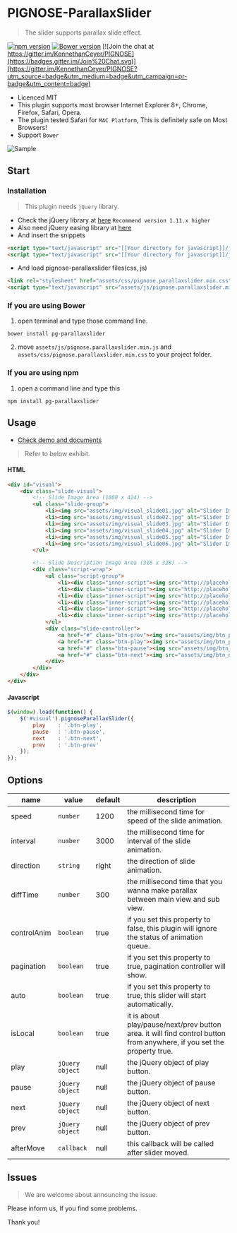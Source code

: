 PIGNOSE-ParallaxSlider
===================

> The slider supports parallax slide effect.

[![npm version](https://badge.fury.io/js/pg-parallaxslider.svg)](https://badge.fury.io/js/pg-parallaxslider) [![Bower version](https://badge.fury.io/bo/pg-parallaxslider.svg)](https://badge.fury.io/bo/pg-parallaxslider) [![Join the chat at https://gitter.im/KennethanCeyer/PIGNOSE](https://badges.gitter.im/Join%20Chat.svg)](https://gitter.im/KennethanCeyer/PIGNOSE?utm_source=badge&utm_medium=badge&utm_campaign=pr-badge&utm_content=badge)

- Licenced MIT
- This plugin supports most browser Internet Explorer 8+, Chrome, Firefox, Safari, Opera.
- The plugin tested Safari for `MAC Platform`, This is definitely safe on Most Browsers!
- Support `Bower`

![Sample](http://www.nhpcw.com/upload/%25EB%258B%25A4%25EC%259A%25B4%25EB%25A1%259C%25EB%2593%259C%2B%25282%2529_021116021919.png)

## Start

### Installation

> This plugin needs `jQuery` library.

- Check the jQuery library at [here](http://jquery.com/download/) `Recommend version 1.11.x higher`
- Also need jQuery easing library at [here](http://gsgd.co.uk/sandbox/jquery/easing/)
- And insert the snippets

 ```html
<script type="text/javascript" src="[[Your directory for javascript]]/jquery.latest.min.js"></script>
<script type="text/javascript" src="[[Your directory for javascript]]/jquery.easing.js"></script>
```

- And load pignose-parallaxslider files(css, js)

 ```html
 <link rel="stylesheet" href="assets/css/pignose.parallaxslider.min.css" />
 <script type="text/javascript" src="assets/js/pignose.parallaxslider.min.js"></script>
```

### If you are using Bower

1. open terminal and type those command line.

 ```shell
bower install pg-parallaxslider
 ```
 
2. move `assets/js/pignose.parallaxslider.min.js` and `assets/css/pignose.parallaxslider.min.css` to your project folder.

### If you are using npm

1. open a command line and type this

 ```shell
npm install pg-parallaxslider
 ```

## Usage

- [Check demo and documents](http://www.pigno.se/barn/PIGNOSE-ParallaxSlider/)

> Refer to below exhibit.

#### HTML

```html
<div id="visual">
	<div class="slide-visual">
		<!-- Slide Image Area (1000 x 424) -->
		<ul class="slide-group">
			<li><img src="assets/img/visual_slide01.jpg" alt="Slider Image" /></li>
			<li><img src="assets/img/visual_slide02.jpg" alt="Slider Image" /></li>
			<li><img src="assets/img/visual_slide03.jpg" alt="Slider Image" /></li>
			<li><img src="assets/img/visual_slide04.jpg" alt="Slider Image" /></li>
			<li><img src="assets/img/visual_slide05.jpg" alt="Slider Image" /></li>
			<li><img src="assets/img/visual_slide06.jpg" alt="Slider Image" /></li>
		</ul>

		<!-- Slide Description Image Area (316 x 328) -->
		<div class="script-wrap">
			<ul class="script-group">
				<li><div class="inner-script"><img src="http://placehold.it/276x288/f8f8f8/b71200" alt="Thumbnail Slider Image" /></div></li>
				<li><div class="inner-script"><img src="http://placehold.it/276x288/f8f8f8/b71200" alt="Thumbnail Slider Image" /></div></li>
				<li><div class="inner-script"><img src="http://placehold.it/276x288/f8f8f8/b71200" alt="Thumbnail Slider Image" /></div></li>
				<li><div class="inner-script"><img src="http://placehold.it/276x288/f8f8f8/b71200" alt="Thumbnail Slider Image" /></div></li>
				<li><div class="inner-script"><img src="http://placehold.it/276x288/f8f8f8/b71200" alt="Thumbnail Slider Image" /></div></li>
				<li><div class="inner-script"><img src="http://placehold.it/276x288/f8f8f8/b71200" alt="Thumbnail Slider Image" /></div></li>
			</ul>
			<div class="slide-controller">
				<a href="#" class="btn-prev"><img src="assets/img/btn_prev.png" alt="Prev Slide" /></a>
				<a href="#" class="btn-play"><img src="assets/img/btn_play.png" alt="Start Slide" /></a>
				<a href="#" class="btn-pause"><img src="assets/img/btn_pause.png" alt="Pause Slide" /></a>
				<a href="#" class="btn-next"><img src="assets/img/btn_next.png" alt="Next Slide" /></a>
			</div>
		</div>
	</div>
</div>
```

#### Javascript

```javascript
$(window).load(function() {
	$('#visual').pignoseParallaxSlider({
		play    : '.btn-play',
		pause   : '.btn-pause',
		next    : '.btn-next',
		prev    : '.btn-prev'
	});
});
```

## Options

| name | value | default | description |
|------|-------|---------|-------------|
| speed | `number` | 1200 | the millisecond time for speed of the slide animation. |
| interval | `number` | 3000 | the millisecond time for interval of the slide animation. |
| direction | `string` | right | the direction of slide animation. |
| diffTime | `number` | 300 | the millisecond time that you wanna make parallax between main view and sub view. |
| controlAnim | `boolean` | true | if you set this property to false, this plugin will ignore the status of animation queue. |
| pagination | `boolean` | true | if you set this property to true, pagination controller will show. |
| auto | `boolean` | true | if you set this property to true, this slider will start automatically. |
| isLocal | `boolean` | true | it is about play/pause/next/prev button area. it will find control button from anywhere, if you set the property true. |
| play | `jQuery object` | null | the jQuery object of play button. |
| pause | `jQuery object` | null | the jQuery object of pause button. |
| next | `jQuery object` | null | the jQuery object of next button. |
| prev | `jQuery object` | null | the jQuery object of prev button. |
| afterMove | `callback` | null | this callback will be called after slider moved. |

## Issues

> We are welcome about announcing the issue.

Please inform us, If you find some problems.

Thank you!
